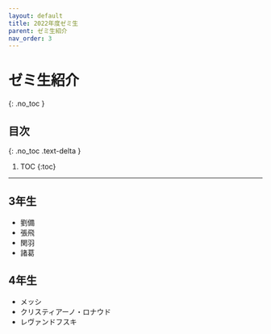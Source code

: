 ```yaml
---
layout: default
title: 2022年度ゼミ生
parent: ゼミ生紹介
nav_order: 3
---
```


# ゼミ生紹介
{: .no_toc }

## 目次
{: .no_toc .text-delta }

1. TOC
{:toc}

---

## 3年生

+ 劉備
+ 張飛
+ 関羽
+ 諸葛

## 4年生

+ メッシ
+ クリスティアーノ・ロナウド
+ レヴァンドフスキ

